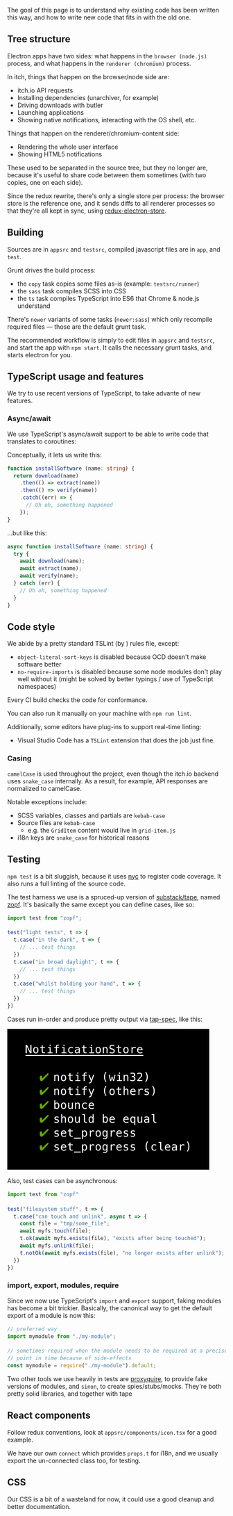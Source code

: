 
The goal of this page is to understand why existing code has been written
this way, and how to write new code that fits in with the old one.

## Tree structure

Electron apps have two sides: what happens in the `browser (node.js)` process,
and what happens in the `renderer (chromium)` process.

In itch, things that happen on the browser/node side are:

  * itch.io API requests
  * Installing dependencies (unarchiver, for example)
  * Driving downloads with butler
  * Launching applications
  * Showing native notifications, interacting with the OS shell, etc.

Things that happen on the renderer/chromium-content side:

  * Rendering the whole user interface
  * Showing HTML5 notifications

These used to be separated in the source tree, but they no longer are,
because it's useful to share code between them sometimes (with two copies,
one on each side).

Since the redux rewrite, there's only a single store per process:
the browser store is the reference one, and it sends diffs to all renderer
processes so that they're all kept in sync, using [redux-electron-store][].

[redux-electron-store]: https://github.com/samiskin/redux-electron-store

## Building

Sources are in `appsrc` and `testsrc`, compiled javascript files are
in `app`, and `test`.

Grunt drives the build process:

  * the `copy` task copies some files as-is (example: `testsrc/runner`)
  * the `sass` task compiles SCSS into CSS
  * the `ts` task compiles TypeScript into ES6 that Chrome & node.js understand

There's `newer` variants of some tasks (`newer:sass`) which
only recompile required files — those are the default grunt task.

The recommended workflow is simply to edit files in `appsrc` and `testsrc`,
and start the app with `npm start`. It calls the necessary grunt tasks, and
starts electron for you.

## TypeScript usage and features

We try to use recent versions of TypeScript, to take advante of new features.

### Async/await

We use TypeScript's async/await support to be able to write code that translates to coroutines:

Conceptually, it lets us write this:

```typescript
function installSoftware (name: string) {
  return download(name)
    .then(() => extract(name))
    .then(() => verify(name))
    .catch((err) => {
      // Uh oh, something happened
    });
}
```

...but like this:

```typescript
async function installSoftware (name: string) {
  try {
    await download(name);
    await extract(name);
    await verify(name);
  } catch (err) {
    // Uh oh, something happened
  }
}
```

## Code style

We abide by a pretty standard TSLint (by ) rules file, except:

  * `object-literal-sort-keys` is disabled because OCD doesn't make software better
  * `no-require-imports` is disabled because some node modules don't play well without it
  (might be solved by better typings / use of TypeScript namespaces)

Every CI build checks the code for conformance.

You can also run it manually on your machine with `npm run lint`.

Additionally, some editors have plug-ins to support real-time linting:

  * Visual Studio Code has a `TSLint` extension that does the job just fine.

### Casing

`camelCase` is used throughout the project, even though the itch.io
backend uses `snake_case` internally. As a result, for example,
API responses are normalized to camelCase.

Notable exceptions include:

  * SCSS variables, classes and partials are `kebab-case`
  * Source files are `kebab-case`
    * e.g. the `GridItem` content would live in `grid-item.js`
  * i18n keys are `snake_case` for historical reasons

## Testing

`npm test` is a bit sluggish, because it uses [nyc][] to register code
coverage. It also runs a full linting of the source code.

[nyc]: https://www.npmjs.com/package/nyc

The test harness we use is a spruced-up version of [substack/tape][], named
[zopf][]. It's basically the same except you can define cases, like so:

[substack/tape]: https://github.com/substack/tape
[zopf]: https://github.com/itchio/zopf

```javascript
import test from "zopf";

test("light tests", t => {
  t.case("in the dark", t => {
    // ... test things
  })
  t.case("in broad daylight", t => {
    // ... test things
  })
  t.case("whilst holding your hand", t => {
    // ... test things
  })
})
```

Cases run in-order and produce pretty output via [tap-spec][], like this:

[tap-spec]: https://github.com/scottcorgan/tap-spec

![](test-output.png)

Also, test cases can be asynchronous:

```javascript
import test from "zopf"

test("filesystem stuff", t => {
  t.case("can touch and unlink", async t => {
    const file = "tmp/some_file";
    await myfs.touch(file);
    t.ok(await myfs.exists(file), "exists after being touched");
    await myfs.unlink(file);
    t.notOk(await myfs.exists(file), "no longer exists after unlink");
  })
})
```

### import, export, modules, require

Since we now use TypeScript's `import` and `export` support, faking modules has become
a bit trickier. Basically, the canonical way to get the default export of a module
is now this:

```javascript
// preferred way
import mymodule from "./my-module";

// sometimes required when the module needs to be required at a precise
// point in time because of side-effects
const mymodule = require("./my-module").default;
```

Two other tools we use heavily in tests are [proxyquire][], to provide fake
versions of modules, and `sinon`, to create spies/stubs/mocks. They're both
pretty solid libraries, and together with tape

[proxyquire]: https://github.com/thlorenz/proxyquire
[sinon]: https://github.com/sinonjs/sinon

## React components

Follow redux conventions, look at `appsrc/components/icon.tsx` for a good example.

We have our own `connect` which provides `props.t` for i18n, and we
usually export the un-connected class too, for testing.

## CSS

Our CSS is a bit of a wasteland for now, it could use a good cleanup and
better documentation.
